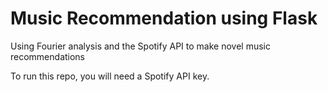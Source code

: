 # Music Recommendation using Flask

Using Fourier analysis and the Spotify API to make novel music recommendations

To run this repo, you will need a Spotify API key.
